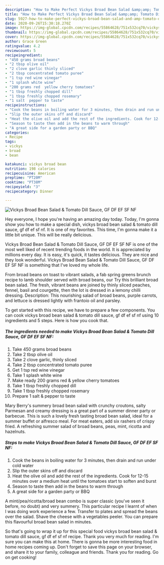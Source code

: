 ```yaml
---
description: "How to Make Perfect Vickys Broad Bean Salad &amp;amp; Tomato Dill Sauce, GF DF EF SF NF"
title: "How to Make Perfect Vickys Broad Bean Salad &amp;amp; Tomato Dill Sauce, GF DF EF SF NF"
slug: 5927-how-to-make-perfect-vickys-broad-bean-salad-and-amp-tomato-dill-sauce-gf-df-ef-sf-nf
date: 2020-09-26T15:30:18.270Z
image: https://img-global.cpcdn.com/recipes/55864628/751x532cq70/vickys-broad-bean-salad-tomato-dill-sauce-gf-df-ef-sf-nf-recipe-main-photo.jpg
thumbnail: https://img-global.cpcdn.com/recipes/55864628/751x532cq70/vickys-broad-bean-salad-tomato-dill-sauce-gf-df-ef-sf-nf-recipe-main-photo.jpg
cover: https://img-global.cpcdn.com/recipes/55864628/751x532cq70/vickys-broad-bean-salad-tomato-dill-sauce-gf-df-ef-sf-nf-recipe-main-photo.jpg
author: Grace Green
ratingvalue: 4.2
reviewcount: 5
recipeingredient:
- "450 grams broad beans"
- "2 tbsp olive oil"
- "2 clove garlic thinly sliced"
- "2 tbsp concentrated tomato puree"
- "1 tsp red wine vinegar"
- "1 splash white wine"
- "200 grams red  yellow cherry tomatoes"
- "1 tbsp freshly chopped dill"
- "1 tbsp freshly chopped rosemary"
- "1 salt  pepper to taste"
recipeinstructions:
- "Cook the beans in boiling water for 3 minutes, then drain and run under cold water"
- "Slip the outer skins off and discard"
- "Heat the olive oil and add the rest of the ingredients. Cook for 12-15 minutes over a medium heat until the tomatoes start to soften and burst"
- "Season to taste then add in the beans to warm through"
- "A great side for a garden party or BBQ"
categories:
- Recipe
tags:
- vickys
- broad
- bean

katakunci: vickys broad bean 
nutrition: 198 calories
recipecuisine: American
preptime: "PT20M"
cooktime: "PT38M"
recipeyield: "3"
recipecategory: Dinner

---
```



![Vickys Broad Bean Salad &amp; Tomato Dill Sauce, GF DF EF SF NF](https://img-global.cpcdn.com/recipes/55864628/751x532cq70/vickys-broad-bean-salad-tomato-dill-sauce-gf-df-ef-sf-nf-recipe-main-photo.jpg)

Hey everyone, I hope you're having an amazing day today. Today, I'm gonna show you how to make a special dish, vickys broad bean salad &amp; tomato dill sauce, gf df ef sf nf. It is one of my favorites. This time, I'm gonna make it a little bit unique. This will be really delicious.

Vickys Broad Bean Salad &amp; Tomato Dill Sauce, GF DF EF SF NF is one of the most well liked of recent trending foods in the world. It is appreciated by millions every day. It is easy, it's quick, it tastes delicious. They are nice and they look wonderful. Vickys Broad Bean Salad &amp; Tomato Dill Sauce, GF DF EF SF NF is something that I've loved my whole life.

From broad beans on toast to vibrant salads, a fab spring greens brunch recipe to lamb shoulder served with broad beans, our Try this brilliant broad bean salad. The fresh, vibrant beans are joined by thinly sliced peaches, fennel, basil and courgette, then the lot is dressed in a lemony chilli dressing. Description: This nourishing salad of broad beans, purple carrots, and lettuce is dressed lightly with frantoio oil and parsley.


To get started with this recipe, we have to prepare a few components. You can cook vickys broad bean salad &amp; tomato dill sauce, gf df ef sf nf using 10 ingredients and 5 steps. Here is how you cook that.

<!--inarticleads1-->

##### The ingredients needed to make Vickys Broad Bean Salad &amp; Tomato Dill Sauce, GF DF EF SF NF:

1. Take 450 grams broad beans
1. Take 2 tbsp olive oil
1. Take 2 clove garlic, thinly sliced
1. Take 2 tbsp concentrated tomato puree
1. Get 1 tsp red wine vinegar
1. Take 1 splash white wine
1. Make ready 200 grams red &amp; yellow cherry tomatoes
1. Take 1 tbsp freshly chopped dill
1. Take 1 tbsp freshly chopped rosemary
1. Prepare 1 salt &amp; pepper to taste


Mary Berry&#39;s summery broad bean salad with crunchy croutons, salty Parmesan and creamy dressing is a great part of a summer dinner party or barbecue. This is such a lovely fresh tasting broad bean salad, ideal for a summer buffet or alfresco meal. For meat eaters, add six rashers of crispy fried. A refreshing summer salad of broad beans, peas, mint, ricotta and hazelnuts. 

<!--inarticleads2-->

##### Steps to make Vickys Broad Bean Salad &amp; Tomato Dill Sauce, GF DF EF SF NF:

1. Cook the beans in boiling water for 3 minutes, then drain and run under cold water
1. Slip the outer skins off and discard
1. Heat the olive oil and add the rest of the ingredients. Cook for 12-15 minutes over a medium heat until the tomatoes start to soften and burst
1. Season to taste then add in the beans to warm through
1. A great side for a garden party or BBQ


A mint/pea/ricotta/broad bean combo is super classic (you&#39;ve seen it before, no doubt) and very summery. This particular recipe I learnt of when I was doing work experience a few. Transfer to plates and spread the beans over the salad. Shave the cheese with a vegetables peeler. You can prepare this flavourful broad bean salad in minutes. 

So that's going to wrap it up for this special food vickys broad bean salad &amp; tomato dill sauce, gf df ef sf nf recipe. Thank you very much for reading. I'm sure you can make this at home. There is gonna be more interesting food in home recipes coming up. Don't forget to save this page on your browser, and share it to your family, colleague and friends. Thank you for reading. Go on get cooking!
